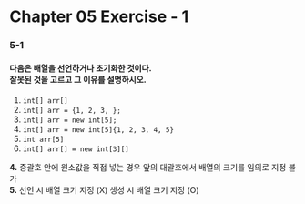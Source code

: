 # Chapter 05 Exercise - 1

### 5-1
#### 다음은 배열을 선언하거나 초기화한 것이다.<br/> 잘못된 것을 고르고 그 이유를 설명하시오.

1. `int[] arr[]`
2. `int[] arr = {1, 2, 3, };`
3. `int[] arr = new int[5];`
4. `int[] arr = new int[5]{1, 2, 3, 4, 5}`
5. `int arr[5]`
6. `int[] arr[] = new int[3][]`

**4.** 중괄호 안에 원소값을 직접 넣는 경우 앞의 대괄호에서 배열의 크기를 임의로 지정 불가
<br/>
**5.** 선언 시 배열 크기 지정 (X) 생성 시 배열 크기 지정 (O)
